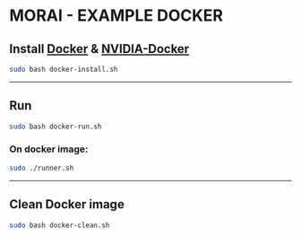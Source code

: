 # MORAI - EXAMPLE DOCKER

## Install [Docker](https://docs.docker.com/engine/install/ubuntu/) & [NVIDIA-Docker](https://docs.nvidia.com/datacenter/cloud-native/container-toolkit/install-guide.html#docker)
```bash
sudo bash docker-install.sh
```
---
## Run
```bash
sudo bash docker-run.sh
```

### On docker image:
```bash
sudo ./runner.sh
```
---
## Clean Docker image
```bash
sudo bash docker-clean.sh
```